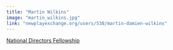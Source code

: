 ```yaml
---
title: "Martin Wilkins"
image: "martin_wilkins.jpg"
link: "newplayexchange.org/users/538/martin-damien-wilkins"
---
```


[National Directors Fellowship](/affiliated-artists/national-directors-fellowship)